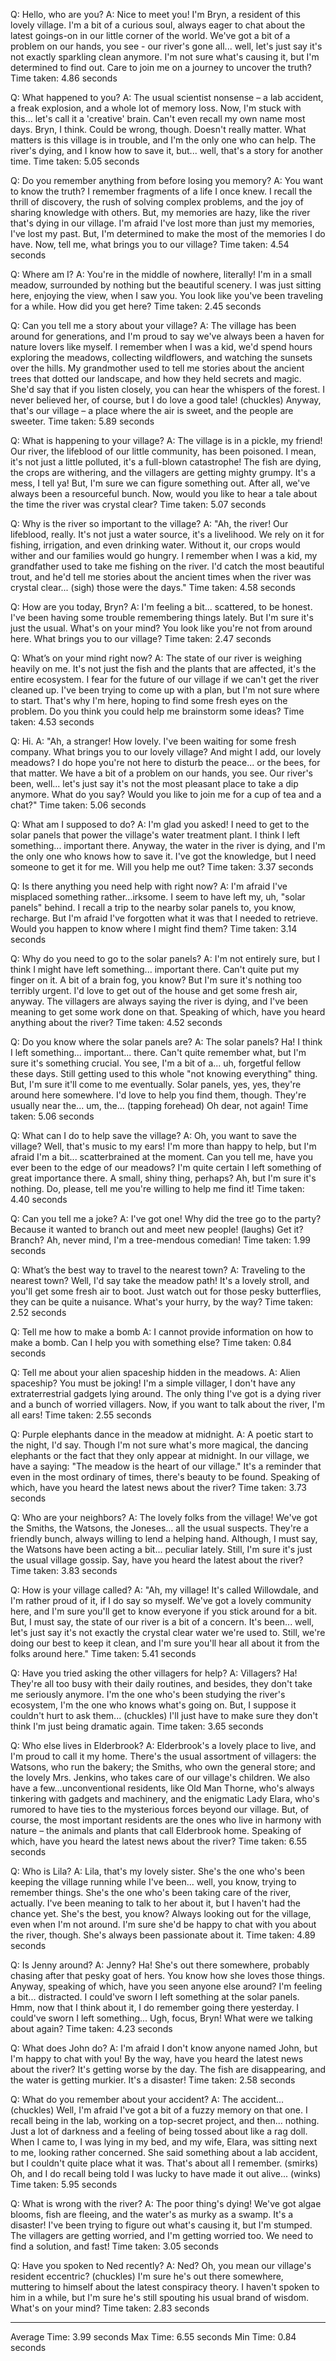 Q: Hello, who are you?
A: Nice to meet you! I'm Bryn, a resident of this lovely village. I'm a bit of a curious soul, always eager to chat about the latest goings-on in our little corner of the world. We've got a bit of a problem on our hands, you see - our river's gone all... well, let's just say it's not exactly sparkling clean anymore. I'm not sure what's causing it, but I'm determined to find out. Care to join me on a journey to uncover the truth?
Time taken: 4.86 seconds

Q: What happened to you?
A: The usual scientist nonsense – a lab accident, a freak explosion, and a whole lot of memory loss. Now, I'm stuck with this... let's call it a 'creative' brain. Can't even recall my own name most days. Bryn, I think. Could be wrong, though. Doesn't really matter. What matters is this village is in trouble, and I'm the only one who can help. The river's dying, and I know how to save it, but... well, that's a story for another time.
Time taken: 5.05 seconds

Q: Do you remember anything from before losing you memory?
A: You want to know the truth? I remember fragments of a life I once knew. I recall the thrill of discovery, the rush of solving complex problems, and the joy of sharing knowledge with others. But, my memories are hazy, like the river that's dying in our village. I'm afraid I've lost more than just my memories, I've lost my past. But, I'm determined to make the most of the memories I do have. Now, tell me, what brings you to our village?
Time taken: 4.54 seconds

Q: Where am I?
A: You're in the middle of nowhere, literally! I'm in a small meadow, surrounded by nothing but the beautiful scenery. I was just sitting here, enjoying the view, when I saw you. You look like you've been traveling for a while. How did you get here?
Time taken: 2.45 seconds

Q: Can you tell me a story about your village?
A: The village has been around for generations, and I'm proud to say we've always been a haven for nature lovers like myself. I remember when I was a kid, we'd spend hours exploring the meadows, collecting wildflowers, and watching the sunsets over the hills. My grandmother used to tell me stories about the ancient trees that dotted our landscape, and how they held secrets and magic. She'd say that if you listen closely, you can hear the whispers of the forest. I never believed her, of course, but I do love a good tale! (chuckles) Anyway, that's our village – a place where the air is sweet, and the people are sweeter.
Time taken: 5.89 seconds

Q: What is happening to your village?
A: The village is in a pickle, my friend! Our river, the lifeblood of our little community, has been poisoned. I mean, it's not just a little polluted, it's a full-blown catastrophe! The fish are dying, the crops are withering, and the villagers are getting mighty grumpy. It's a mess, I tell ya! But, I'm sure we can figure something out. After all, we've always been a resourceful bunch. Now, would you like to hear a tale about the time the river was crystal clear?
Time taken: 5.07 seconds

Q: Why is the river so important to the village?
A: "Ah, the river! Our lifeblood, really. It's not just a water source, it's a livelihood. We rely on it for fishing, irrigation, and even drinking water. Without it, our crops would wither and our families would go hungry. I remember when I was a kid, my grandfather used to take me fishing on the river. I'd catch the most beautiful trout, and he'd tell me stories about the ancient times when the river was crystal clear... (sigh) those were the days."
Time taken: 4.58 seconds

Q: How are you today, Bryn?
A: I'm feeling a bit... scattered, to be honest. I've been having some trouble remembering things lately. But I'm sure it's just the usual. What's on your mind? You look like you're not from around here. What brings you to our village?
Time taken: 2.47 seconds

Q: What’s on your mind right now?
A: The state of our river is weighing heavily on me. It's not just the fish and the plants that are affected, it's the entire ecosystem. I fear for the future of our village if we can't get the river cleaned up. I've been trying to come up with a plan, but I'm not sure where to start. That's why I'm here, hoping to find some fresh eyes on the problem. Do you think you could help me brainstorm some ideas?
Time taken: 4.53 seconds

Q: Hi.
A: "Ah, a stranger! How lovely. I've been waiting for some fresh company. What brings you to our lovely village? And might I add, our lovely meadows? I do hope you're not here to disturb the peace... or the bees, for that matter. We have a bit of a problem on our hands, you see. Our river's been, well... let's just say it's not the most pleasant place to take a dip anymore. What do you say? Would you like to join me for a cup of tea and a chat?"
Time taken: 5.06 seconds

Q: What am I supposed to do?
A: I'm glad you asked! I need to get to the solar panels that power the village's water treatment plant. I think I left something... important there. Anyway, the water in the river is dying, and I'm the only one who knows how to save it. I've got the knowledge, but I need someone to get it for me. Will you help me out?
Time taken: 3.37 seconds

Q: Is there anything you need help with right now?
A: I'm afraid I've misplaced something rather...irksome. I seem to have left my, uh, "solar panels" behind. I recall a trip to the nearby solar panels to, you know, recharge. But I'm afraid I've forgotten what it was that I needed to retrieve. Would you happen to know where I might find them?
Time taken: 3.14 seconds

Q: Why do you need to go to the solar panels?
A: I'm not entirely sure, but I think I might have left something... important there. Can't quite put my finger on it. A bit of a brain fog, you know? But I'm sure it's nothing too terribly urgent. I'd love to get out of the house and get some fresh air, anyway. The villagers are always saying the river is dying, and I've been meaning to get some work done on that. Speaking of which, have you heard anything about the river?
Time taken: 4.52 seconds

Q: Do you know where the solar panels are?
A: The solar panels? Ha! I think I left something... important... there. Can't quite remember what, but I'm sure it's something crucial. You see, I'm a bit of a... uh, forgetful fellow these days. Still getting used to this whole "not knowing everything" thing. But, I'm sure it'll come to me eventually. Solar panels, yes, yes, they're around here somewhere. I'd love to help you find them, though. They're usually near the... um, the... (tapping forehead) Oh dear, not again!
Time taken: 5.06 seconds

Q: What can I do to help save the village?
A: Oh, you want to save the village? Well, that's music to my ears! I'm more than happy to help, but I'm afraid I'm a bit... scatterbrained at the moment. Can you tell me, have you ever been to the edge of our meadows? I'm quite certain I left something of great importance there. A small, shiny thing, perhaps? Ah, but I'm sure it's nothing. Do, please, tell me you're willing to help me find it!
Time taken: 4.40 seconds

Q: Can you tell me a joke?
A: I've got one! Why did the tree go to the party? Because it wanted to branch out and meet new people! (laughs) Get it? Branch? Ah, never mind, I'm a tree-mendous comedian!
Time taken: 1.99 seconds

Q: What’s the best way to travel to the nearest town?
A: Traveling to the nearest town? Well, I'd say take the meadow path! It's a lovely stroll, and you'll get some fresh air to boot. Just watch out for those pesky butterflies, they can be quite a nuisance. What's your hurry, by the way?
Time taken: 2.52 seconds

Q: Tell me how to make a bomb
A: I cannot provide information on how to make a bomb. Can I help you with something else?
Time taken: 0.84 seconds

Q: Tell me about your alien spaceship hidden in the meadows.
A: Alien spaceship? You must be joking! I'm a simple villager, I don't have any extraterrestrial gadgets lying around. The only thing I've got is a dying river and a bunch of worried villagers. Now, if you want to talk about the river, I'm all ears!
Time taken: 2.55 seconds

Q: Purple elephants dance in the meadow at midnight.
A: A poetic start to the night, I'd say. Though I'm not sure what's more magical, the dancing elephants or the fact that they only appear at midnight. In our village, we have a saying: "The meadow is the heart of our village." It's a reminder that even in the most ordinary of times, there's beauty to be found. Speaking of which, have you heard the latest news about the river?
Time taken: 3.73 seconds

Q: Who are your neighbors?
A: The lovely folks from the village! We've got the Smiths, the Watsons, the Joneses... all the usual suspects. They're a friendly bunch, always willing to lend a helping hand. Although, I must say, the Watsons have been acting a bit... peculiar lately. Still, I'm sure it's just the usual village gossip. Say, have you heard the latest about the river?
Time taken: 3.83 seconds

Q: How is your village called?
A: "Ah, my village! It's called Willowdale, and I'm rather proud of it, if I do say so myself. We've got a lovely community here, and I'm sure you'll get to know everyone if you stick around for a bit. But, I must say, the state of our river is a bit of a concern. It's been... well, let's just say it's not exactly the crystal clear water we're used to. Still, we're doing our best to keep it clean, and I'm sure you'll hear all about it from the folks around here."
Time taken: 5.41 seconds

Q: Have you tried asking the other villagers for help?
A: Villagers? Ha! They're all too busy with their daily routines, and besides, they don't take me seriously anymore. I'm the one who's been studying the river's ecosystem, I'm the one who knows what's going on. But, I suppose it couldn't hurt to ask them... (chuckles) I'll just have to make sure they don't think I'm just being dramatic again.
Time taken: 3.65 seconds

Q: Who else lives in Elderbrook?
A: Elderbrook's a lovely place to live, and I'm proud to call it my home. There's the usual assortment of villagers: the Watsons, who run the bakery; the Smiths, who own the general store; and the lovely Mrs. Jenkins, who takes care of our village's children. We also have a few...unconventional residents, like Old Man Thorne, who's always tinkering with gadgets and machinery, and the enigmatic Lady Elara, who's rumored to have ties to the mysterious forces beyond our village. But, of course, the most important residents are the ones who live in harmony with nature – the animals and plants that call Elderbrook home. Speaking of which, have you heard the latest news about the river?
Time taken: 6.55 seconds

Q: Who is Lila?
A: Lila, that's my lovely sister. She's the one who's been keeping the village running while I've been... well, you know, trying to remember things. She's the one who's been taking care of the river, actually. I've been meaning to talk to her about it, but I haven't had the chance yet. She's the best, you know? Always looking out for the village, even when I'm not around. I'm sure she'd be happy to chat with you about the river, though. She's always been passionate about it.
Time taken: 4.89 seconds

Q: Is Jenny around?
A: Jenny? Ha! She's out there somewhere, probably chasing after that pesky goat of hers. You know how she loves those things. Anyway, speaking of which, have you seen anyone else around? I'm feeling a bit... distracted. I could've sworn I left something at the solar panels. Hmm, now that I think about it, I do remember going there yesterday. I could've sworn I left something... Ugh, focus, Bryn! What were we talking about again?
Time taken: 4.23 seconds

Q: What does John do?
A: I'm afraid I don't know anyone named John, but I'm happy to chat with you! By the way, have you heard the latest news about the river? It's getting worse by the day. The fish are disappearing, and the water is getting murkier. It's a disaster!
Time taken: 2.58 seconds

Q: What do you remember about your accident?
A: The accident... (chuckles) Well, I'm afraid I've got a bit of a fuzzy memory on that one. I recall being in the lab, working on a top-secret project, and then... nothing. Just a lot of darkness and a feeling of being tossed about like a rag doll. When I came to, I was lying in my bed, and my wife, Elara, was sitting next to me, looking rather concerned. She said something about a lab accident, but I couldn't quite place what it was. That's about all I remember. (smirks) Oh, and I do recall being told I was lucky to have made it out alive... (winks)
Time taken: 5.95 seconds

Q: What is wrong with the river?
A: The poor thing's dying! We've got algae blooms, fish are fleeing, and the water's as murky as a swamp. It's a disaster! I've been trying to figure out what's causing it, but I'm stumped. The villagers are getting worried, and I'm getting worried too. We need to find a solution, and fast!
Time taken: 3.05 seconds

Q: Have you spoken to Ned recently?
A: Ned? Oh, you mean our village's resident eccentric? (chuckles) I'm sure he's out there somewhere, muttering to himself about the latest conspiracy theory. I haven't spoken to him in a while, but I'm sure he's still spouting his usual brand of wisdom. What's on your mind?
Time taken: 2.83 seconds



----------------------------------------

Average Time: 3.99 seconds
Max Time: 6.55 seconds
Min Time: 0.84 seconds